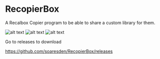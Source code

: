 # RecopierBox
A Recalbox Copier program to be able to share a custom library for them.

![alt text](https://images2.imagebam.com/e5/5e/06/352d971358966266.png)
![alt text](https://images2.imagebam.com/a0/8a/0b/a235ce1358966262.png)
![alt text](https://user-images.githubusercontent.com/54243866/99146138-8d627080-2675-11eb-956b-97d301c305c7.png)

Go to releases to download

https://github.com/soaresden/RecopierBox/releases
